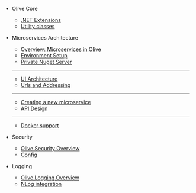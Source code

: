 * Olive Core

    * [.NET Extensions](Core/Extensions.md)
    * [Utility classes](Core/Utilities.md)

* Microservices Architecture
    * [Overview: Microservices in Olive](Microservices/Overview.md)
    * [Environment Setup](Microservices/Setup.md)
    * [Private Nuget Server](Microservices/PrivateNuget.md)
    -----------------------
    * [UI Architecture](Microservices/UI.Architecture.md)
    * [Urls and Addressing](Microservices/Addressing.md)
    -----------------------
    * [Creating a new microservice](Microservices/Create.New.md)
    * [API Design](Microservices/APIDesign.md)
    -----------------------
    * [Docker support](Microservices/Docker.md)
    

* Security
    * [Olive Security Overview](Security/Security.md)
    * [Config](Security/Config.md)
    
* Logging
    * [Olive Logging Overview](Logging/Logging.md)
    * [NLog integration](Logging/NLog.md)
